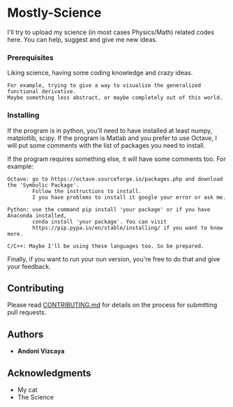 # Mostly-Science
I'll try to upload my science (in most cases Physics/Math) related codes here. You can help, suggest and give me new ideas.

### Prerequisites

Liking science, having some coding knowledge and crazy ideas.

```
For example, trying to give a way to visualize the generalized functional derivative.
Maybe something less abstract, or maybe completely out of this world.
```

### Installing

If the program is in python, you'll need to have installed at least numpy, matplotlib, scipy. If the program is Matlab and you prefer to use Octave,
I will put some comments with the list of packages you need to install.

If the program requires something else, it will have some comments too. For example:

```
Octave: go to https://octave.sourceforge.io/packages.php and download the 'Symbolic Package'.
        Follow the instructions to install.
        I you have problems to install it google your error or ask me.
```

```
Python: use the command pip install 'your package' or if you have Anaconda installed, 
        conda install 'your package'. You can visit 
        https://pip.pypa.io/en/stable/installing/ if you want to know more.
```

```
C/C++: Maybe I'll be using these languages too. So be prepared.
```
Finally, if you want to run your oun version, you're free to do that and give your feedback.

## Contributing

Please read [CONTRIBUTING.md](https://github.com/andonivizcaya/Mostly-Science/pulls) for details on the process for submitting pull requests.

## Authors

* **Andoni Vizcaya** 

## Acknowledgments

* My cat
* The Science
